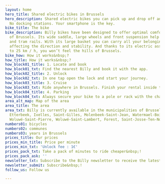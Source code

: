 ```yaml
---
layout: home
hero_title: Shared electric bikes in Brussels
hero_description: Shared electric bikes you can pick up and drop off anywhere in Brussels.
  No docking stations. Your smartphone is the key.
bike_title: The bike
bike_description: Billy bikes have been designed to offer optimal comfort in the streets
  of Brussels. Its wide saddle, large wheels and front suspension help to tame cobblestones
  and tram rails. With its large basket you can carry all your belongings without
  affecting the direction and stability. And thanks to its electric assistance up
  to 25 km / h, you won’t feel the hills of Brussels.
bike_how: How it works&nbsp;?
how_title: How it works&nbsp;?
how_block01_title: 1. Locate and book
how_block01_txt: Find the nearest Billy and book it with the app.
how_block02_title: 2. Unlock
how_block02_txt: In one tap open the lock and start your journey.
how_block03_title: 3. Cruise
how_block03_txt: Ride anywhere in Brussels. Finish your rental inside the Billy Area.
how_block04_title: 4. Parking
how_block04_txt: Always secure your bike to a pole or rack with the chain.
area_alt_map: Map of the area
area_title: The area
area_txt: Billy is currently available in the municipalities of Brussels, Schaerbeek,
  Etterbeek, Ixelles, Saint-Gilles, Molenbeek-Saint-Jean, Watermael-Boisfort, Auderghem,
  Woluwé-Saint-Pierre, Woluwé-Saint-Lambert, Forest, Saint-Josse-Ten-Noode and Uccle.
numbers01: bicycles
numbers02: communes
numbers03: years in Brussels
prices_title: Our prices
prices_min_title: Price per minute
prices_min_txt: 'Unlock fee : 1€'
prices_pack_txt: Take a pack of minutes to ride cheaper&nbsp;!
prices_pack_ask: ''
newsletter_txt: Subscribe to the Billy newsletter to receive the latest updates&nbsp;!
newsletter_submit: Subscribe&nbsp;!
follow_us: Follow us

---
```


